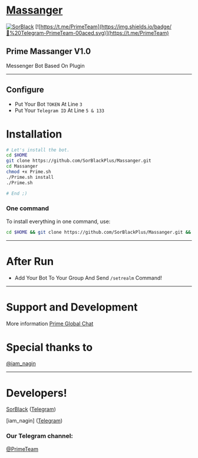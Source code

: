 # [Massanger](https://t.me/PmSorBlackBot)

[![SorBlack](http://img.shields.io/badge/SorBlack%20-v2.3.1-00aced.svg)](https://t.me/SorBlack)
[![https://t.me/PrimeTeam](https://img.shields.io/badge/💬%20Telegram-PrimeTeam-00aced.svg)](https://t.me/PrimeTeam)

## Prime Massanger V1.0 
Messenger Bot Based On Plugin

* * *

## Configure

* Put Your Bot `TOKEN` At Line `3`
* Put Your `Telegram ID` At Line `5 & 133`

# Installation

```sh
# Let's install the bot.
cd $HOME
git clone https://github.com/SorBlackPlus/Massanger.git
cd Massanger
chmod +x Prime.sh
./Prime.sh install
./Prime.sh 

# End ;)
```
### One command
To install everything in one command, use:
```sh
cd $HOME && git clone https://github.com/SorBlackPlus/Massanger.git && cd Massanger && chmod +x Prime.sh && ./Prime.sh install && ./Prime.sh
```

* * *
# After Run
* Add Your Bot To Your Group And Send `/setrealm` Command!
* * *

# Support and Development

More information [Prime Global Chat](https://t.me/joinchat/AAAAAEIIFrX5TQkoIuDBBQ)

# Special thanks to

[@iam_nagin](https://t.me/iam_nagin)

* * *

# Developers!

[SorBlack](https://github.com/SorBlackPlus) ([Telegram](https://t.me/SorBlack))

[iam_nagin] ([Telegram](https://t.me/iam_nagin))

### Our Telegram channel:

[@PrimeTeam](https://t.me/PrimeTeam)
